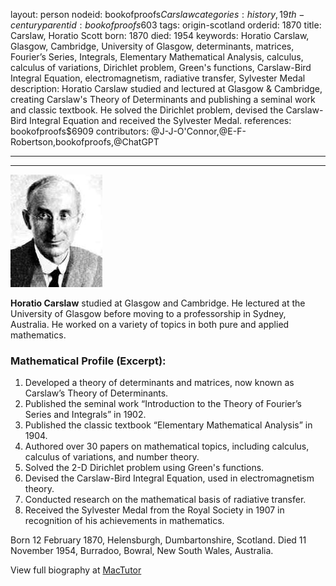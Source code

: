 layout: person
nodeid: bookofproofs$Carslaw
categories: history,19th-century
parentid: bookofproofs$603
tags: origin-scotland
orderid: 1870
title: Carslaw, Horatio Scott
born: 1870
died: 1954
keywords: Horatio Carslaw, Glasgow, Cambridge, University of Glasgow, determinants, matrices, Fourier’s Series, Integrals, Elementary Mathematical Analysis, calculus, calculus of variations, Dirichlet problem, Green's functions, Carslaw-Bird Integral Equation, electromagnetism, radiative transfer, Sylvester Medal
description: Horatio Carslaw studied and lectured at Glasgow & Cambridge, creating Carslaw's Theory of Determinants and publishing a seminal work and classic textbook. He solved the Dirichlet problem, devised the Carslaw-Bird Integral Equation and received the Sylvester Medal.
references: bookofproofs$6909
contributors: @J-J-O'Connor,@E-F-Robertson,bookofproofs,@ChatGPT

---



---

![Carslaw.jpg](https://github.com/bookofproofs/bookofproofs.github.io/blob/main/_sources/_assets/images/portraits/Carslaw.jpg?raw=true)

**Horatio Carslaw** studied at Glasgow and Cambridge. He lectured at the University of Glasgow before moving to a professorship in Sydney, Australia. He worked on a variety of topics in both pure and applied mathematics. 

### Mathematical Profile (Excerpt):
1. Developed a theory of determinants and matrices, now known as Carslaw’s Theory of Determinants.
2. Published the seminal work “Introduction to the Theory of Fourier’s Series and Integrals” in 1902.
3. Published the classic textbook “Elementary Mathematical Analysis” in 1904.
4. Authored over 30 papers on mathematical topics, including calculus, calculus of variations, and number theory.
5. Solved the 2-D Dirichlet problem using Green's functions.
6. Devised the Carslaw-Bird Integral Equation, used in electromagnetism theory.
7. Conducted research on the mathematical basis of radiative transfer.
8. Received the Sylvester Medal from the Royal Society in 1907 in recognition of his achievements in mathematics.

Born 12 February 1870, Helensburgh, Dumbartonshire, Scotland. Died 11 November 1954, Burradoo, Bowral, New South Wales, Australia.

View full biography at [MacTutor](https://mathshistory.st-andrews.ac.uk/Biographies/Carslaw/)

